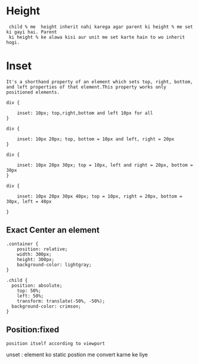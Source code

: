 # Height

```
 child % me  height inherit nahi karega agar parent ki height % me set ki gayi hai. Parent
 ki height % ke alawa kisi aur unit me set karte hain to wo inherit hogi.
```

# Inset

```
It's a shorthand property of an element which sets top, right, bottom, and left properties of that element.This property works only positioned elements.

```

```
div {

    inset: 10px; top,right,bottom and left 10px for all
}
```

```
div {

    inset: 10px 20px; top, bottom = 10px and left, right = 20px
}
```

```
div {

    inset: 10px 20px 30px; top = 10px, left and right = 20px, bottom = 30px
}

```
```
div {

    inset: 10px 20px 30px 40px; top = 10px, right = 20px, bottom = 30px, left = 40px

}
```

## Exact Center an element

```
.container {
    position: relative;
    width: 300px;
    height: 300px;
    background-color: lightgray;
}
```
```
.child {
  position: absolute;
    top: 50%;
    left: 50%;
    transform: translate(-50%, -50%);
  background-color: crimson;
}
```
## Position:fixed

```
position itself according to viewport
```
unset :  element ko static postion me convert karne ke liye
